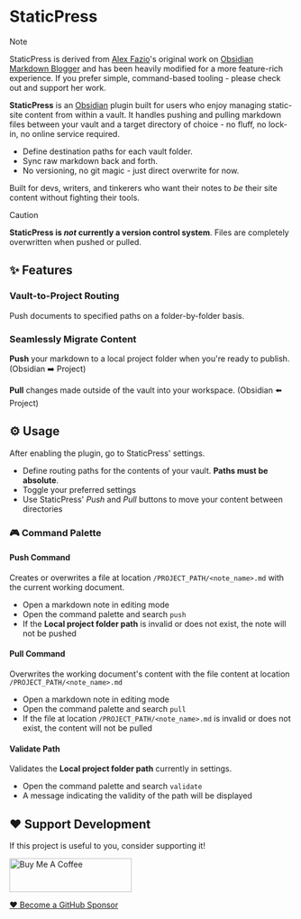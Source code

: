 # StaticPress

> [!NOTE]
> StaticPress is derived from [Alex Fazio](https://github.com/afazio1)'s original work on [Obsidian Markdown Blogger](https://github.com/afazio1/obsidian-markdown-blogger) and has been heavily modified for a more feature-rich experience. 
> If you prefer simple, command-based tooling - please check out and support her work.

**StaticPress** is an [Obsidian](https://obsidian.md) plugin built for users who enjoy managing static-site content from within a vault. It handles pushing and pulling markdown files between your vault and a target directory of choice - no fluff, no lock-in, no online service required.

- Define destination paths for each vault folder. 
- Sync raw markdown back and forth. 
- No versioning, no git magic - just direct overwrite for now.

Built for devs, writers, and tinkerers who want their notes to *be* their site content without fighting their tools.

> [!CAUTION]
> **StaticPress is _not_ currently a version control system**. 
> Files are completely overwritten when pushed or pulled.

## ✨ Features
### Vault-to-Project Routing

Push documents to specified paths on a folder-by-folder basis.

### Seamlessly Migrate Content

**Push** your markdown to a local project folder  when you're ready to publish. (Obsidian :arrow_right: Project)

**Pull** changes made outside of the vault into your workspace. (Obsidian :arrow_left: Project)

## :gear: Usage

After enabling the plugin, go to StaticPress' settings.
- Define routing paths for the contents of your vault. **Paths must be absolute**.
- Toggle your preferred settings
- Use StaticPress' *Push* and *Pull* buttons to move your content between directories

### :video_game: Command Palette

#### Push Command
Creates or overwrites a file at location `/PROJECT_PATH/<note_name>.md` with the current working document.
- Open a markdown note in editing mode
- Open the command palette and search `push`
- If the **Local project folder path** is invalid or does not exist, the note will not be pushed

#### Pull Command 
Overwrites the working document's content with the file content at location `/PROJECT_PATH/<note_name>.md`
- Open a markdown note in editing mode
- Open the command palette and search `pull`
- If the file at location `/PROJECT_PATH/<note_name>.md` is invalid or does not exist, the content will not be pulled

#### Validate Path
Validates the **Local project folder path** currently in settings.
- Open the command palette and search `validate`
- A message indicating the validity of the path will be displayed 

## :heart: Support Development

If this project is useful to you, consider supporting it!

<a href="https://www.buymeacoffee.com/steven.aj" target="_blank"><img src="https://cdn.buymeacoffee.com/buttons/v2/default-yellow.png" alt="Buy Me A Coffee" style="height: 60px !important;width: 217px !important;" ></a> 

[:heart: Become a GitHub Sponsor](https://github.com/sponsors/steven-aj)
